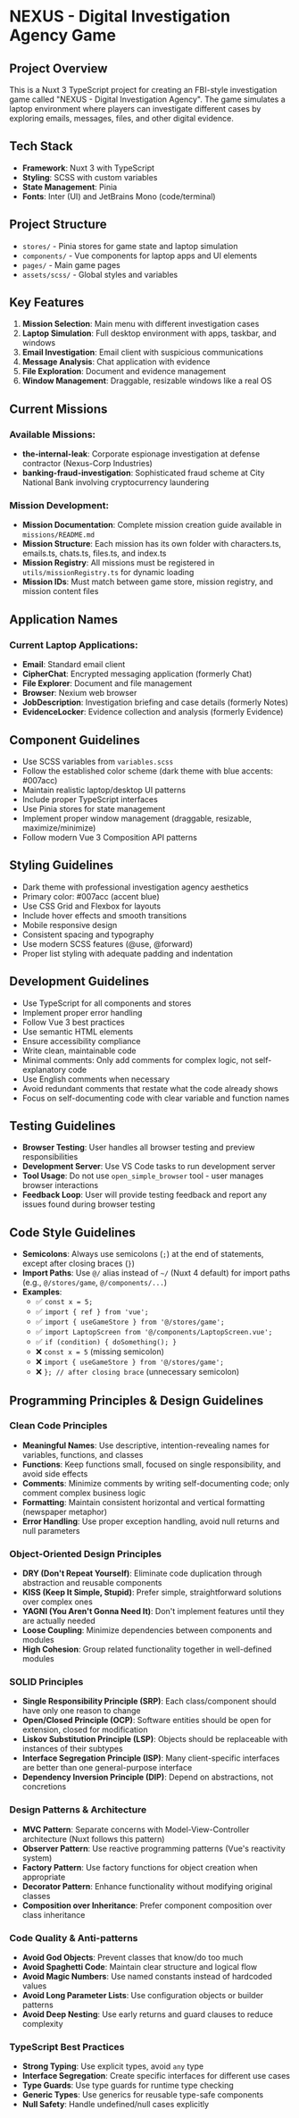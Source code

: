 # NEXUS - Digital Investigation Agency Game

<!-- Use this file to provide workspace-specific custom instructions to Copilot. For more details, visit https://code.visualstudio.com/docs/copilot/copilot-customization#_use-a-githubcopilotinstructionsmd-file -->

## Project Overview

This is a Nuxt 3 TypeScript project for creating an FBI-style investigation game called "NEXUS - Digital Investigation Agency". The game simulates a laptop environment where players can investigate different cases by exploring emails, messages, files, and other digital evidence.

## Tech Stack

- **Framework**: Nuxt 3 with TypeScript
- **Styling**: SCSS with custom variables
- **State Management**: Pinia
- **Fonts**: Inter (UI) and JetBrains Mono (code/terminal)

## Project Structure

- `stores/` - Pinia stores for game state and laptop simulation
- `components/` - Vue components for laptop apps and UI elements
- `pages/` - Main game pages
- `assets/scss/` - Global styles and variables

## Key Features

1. **Mission Selection**: Main menu with different investigation cases
2. **Laptop Simulation**: Full desktop environment with apps, taskbar, and windows
3. **Email Investigation**: Email client with suspicious communications
4. **Message Analysis**: Chat application with evidence
5. **File Exploration**: Document and evidence management
6. **Window Management**: Draggable, resizable windows like a real OS

## Current Missions

### Available Missions:
- **the-internal-leak**: Corporate espionage investigation at defense contractor (Nexus-Corp Industries)
- **banking-fraud-investigation**: Sophisticated fraud scheme at City National Bank involving cryptocurrency laundering

### Mission Development:
- **Mission Documentation**: Complete mission creation guide available in `missions/README.md`
- **Mission Structure**: Each mission has its own folder with characters.ts, emails.ts, chats.ts, files.ts, and index.ts
- **Mission Registry**: All missions must be registered in `utils/missionRegistry.ts` for dynamic loading
- **Mission IDs**: Must match between game store, mission registry, and mission content files

## Application Names

### Current Laptop Applications:
- **Email**: Standard email client
- **CipherChat**: Encrypted messaging application (formerly Chat)
- **File Explorer**: Document and file management
- **Browser**: Nexium web browser
- **JobDescription**: Investigation briefing and case details (formerly Notes)
- **EvidenceLocker**: Evidence collection and analysis (formerly Evidence)

## Component Guidelines

- Use SCSS variables from `variables.scss` 
- Follow the established color scheme (dark theme with blue accents: #007acc)
- Maintain realistic laptop/desktop UI patterns
- Include proper TypeScript interfaces
- Use Pinia stores for state management
- Implement proper window management (draggable, resizable, maximize/minimize)
- Follow modern Vue 3 Composition API patterns

## Styling Guidelines

- Dark theme with professional investigation agency aesthetics
- Primary color: #007acc (accent blue)
- Use CSS Grid and Flexbox for layouts
- Include hover effects and smooth transitions
- Mobile responsive design
- Consistent spacing and typography
- Use modern SCSS features (@use, @forward)
- Proper list styling with adequate padding and indentation

## Development Guidelines

- Use TypeScript for all components and stores
- Implement proper error handling
- Follow Vue 3 best practices
- Use semantic HTML elements
- Ensure accessibility compliance
- Write clean, maintainable code
- Minimal comments: Only add comments for complex logic, not self-explanatory code
- Use English comments when necessary
- Avoid redundant comments that restate what the code already shows
- Focus on self-documenting code with clear variable and function names

## Testing Guidelines

- **Browser Testing**: User handles all browser testing and preview responsibilities
- **Development Server**: Use VS Code tasks to run development server
- **Tool Usage**: Do not use `open_simple_browser` tool - user manages browser interactions
- **Feedback Loop**: User will provide testing feedback and report any issues found during browser testing

## Code Style Guidelines

- **Semicolons**: Always use semicolons (`;`) at the end of statements, except after closing braces (`}`)
- **Import Paths**: Use `@/` alias instead of `~/` (Nuxt 4 default) for import paths (e.g., `@/stores/game`, `@/components/...`)
- **Examples**:
  - ✅ `const x = 5;`
  - ✅ `import { ref } from 'vue';`
  - ✅ `import { useGameStore } from '@/stores/game';`
  - ✅ `import LaptopScreen from '@/components/LaptopScreen.vue';`
  - ✅ `if (condition) { doSomething(); }`
  - ❌ `const x = 5` (missing semicolon)
  - ❌ `import { useGameStore } from '@/stores/game';`
  - ❌ `}; // after closing brace` (unnecessary semicolon)

## Programming Principles & Design Guidelines

### Clean Code Principles
- **Meaningful Names**: Use descriptive, intention-revealing names for variables, functions, and classes
- **Functions**: Keep functions small, focused on single responsibility, and avoid side effects
- **Comments**: Minimize comments by writing self-documenting code; only comment complex business logic
- **Formatting**: Maintain consistent horizontal and vertical formatting (newspaper metaphor)
- **Error Handling**: Use proper exception handling, avoid null returns and null parameters

### Object-Oriented Design Principles
- **DRY (Don't Repeat Yourself)**: Eliminate code duplication through abstraction and reusable components
- **KISS (Keep It Simple, Stupid)**: Prefer simple, straightforward solutions over complex ones
- **YAGNI (You Aren't Gonna Need It)**: Don't implement features until they are actually needed
- **Loose Coupling**: Minimize dependencies between components and modules
- **High Cohesion**: Group related functionality together in well-defined modules

### SOLID Principles
- **Single Responsibility Principle (SRP)**: Each class/component should have only one reason to change
- **Open/Closed Principle (OCP)**: Software entities should be open for extension, closed for modification
- **Liskov Substitution Principle (LSP)**: Objects should be replaceable with instances of their subtypes
- **Interface Segregation Principle (ISP)**: Many client-specific interfaces are better than one general-purpose interface
- **Dependency Inversion Principle (DIP)**: Depend on abstractions, not concretions

### Design Patterns & Architecture
- **MVC Pattern**: Separate concerns with Model-View-Controller architecture (Nuxt follows this pattern)
- **Observer Pattern**: Use reactive programming patterns (Vue's reactivity system)
- **Factory Pattern**: Use factory functions for object creation when appropriate
- **Decorator Pattern**: Enhance functionality without modifying original classes
- **Composition over Inheritance**: Prefer component composition over class inheritance

### Code Quality & Anti-patterns
- **Avoid God Objects**: Prevent classes that know/do too much
- **Avoid Spaghetti Code**: Maintain clear structure and logical flow
- **Avoid Magic Numbers**: Use named constants instead of hardcoded values
- **Avoid Long Parameter Lists**: Use configuration objects or builder patterns
- **Avoid Deep Nesting**: Use early returns and guard clauses to reduce complexity

### TypeScript Best Practices
- **Strong Typing**: Use explicit types, avoid `any` type
- **Interface Segregation**: Create specific interfaces for different use cases
- **Type Guards**: Use type guards for runtime type checking
- **Generic Types**: Use generics for reusable type-safe components
- **Null Safety**: Handle undefined/null cases explicitly